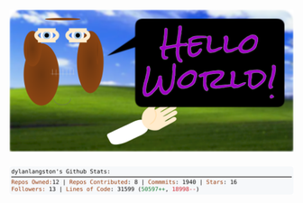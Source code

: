 <!-- 
Version 2.0.23
Built Tue May 28 2024 14:00:03 GMT+0000 (Coordinated Universal Time)
-->

<h1 align="center">
  <a href="./src/ReadMe.md" title="Click to View Source">
    <picture width="100%" alt="Dylan">
      <source media="(prefers-color-scheme: dark)" srcset="dylan-dark.svg?version=2.0.23">
      <img src="dylan-light.svg?version=2.0.23" alt="Dylan">
    </picture>
  </a>
</h1>

<div align="center">
  <picture width="100%" alt="Profile Info and Stats">
    <source media="(prefers-color-scheme: dark)" srcset="stats-dark.svg?version=2.0.23">
    <img src="stats-light.svg?version=2.0.23" alt="Profile Info and Stats">
  </picture>
</div>
